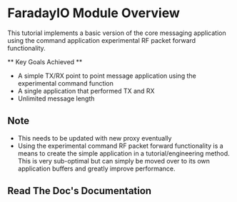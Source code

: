 
# FaradayIO Module Overview

This tutorial implements a basic version of the core messaging application using the command application experimental RF packet forward functionality.
 
** Key Goals Achieved **

* A simple TX/RX point to point message application using the experimental command function
* A single application that performed TX and RX
* Unlimited message length


## Note
* This needs to be updated with new proxy eventually 
* Using the experimental command RF packet forward functionality is a means to create the simple application in a tutorial/engineering method. This is very sub-optimal but can simply be moved over to its own application buffers and greatly improve performance.

## Read The Doc's Documentation
